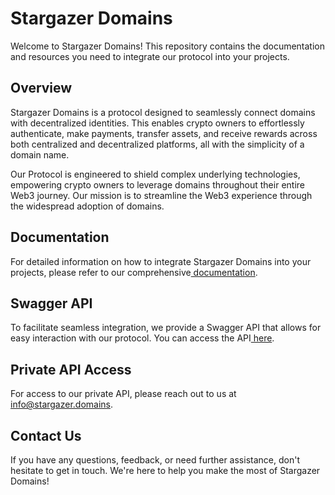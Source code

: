 # **Stargazer Domains**

Welcome to Stargazer Domains! This repository contains the documentation and resources you need to integrate our protocol into your projects.


## **Overview**

Stargazer Domains is a protocol designed to seamlessly connect domains with decentralized identities. This enables crypto owners to effortlessly authenticate, make payments, transfer assets, and receive rewards across both centralized and decentralized platforms, all with the simplicity of a domain name.

Our Protocol is engineered to shield complex underlying technologies, empowering crypto owners to leverage domains throughout their entire Web3 journey. Our mission is to streamline the Web3 experience through the widespread adoption of domains.


## **Documentation**

For detailed information on how to integrate Stargazer Domains into your projects, please refer to our comprehensive[ documentation](https://docs.stargazer.domains/).


## **Swagger API**

To facilitate seamless integration, we provide a Swagger API that allows for easy interaction with our protocol. You can access the API[ here](https://api.stargazer.domains/).


## **Private API Access**

For access to our private API, please reach out to us at info@stargazer.domains.


## **Contact Us**

If you have any questions, feedback, or need further assistance, don't hesitate to get in touch. We're here to help you make the most of Stargazer Domains!
